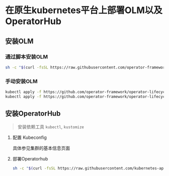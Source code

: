 # 在原生kubernetes平台上部署OLM以及OperatorHub

## 安装OLM

### 通过脚本安装OLM

```bash
sh -c "$(curl -fsSL https://raw.githubusercontent.com/operator-framework/operator-lifecycle-manager/master/deploy/upstream/quickstart/install.sh)" -- v0.17.0
```

### 手动安装OLM

```bash
kubectl apply -f https://github.com/operator-framework/operator-lifecycle-manager/releases/download/v0.17.0/crds.yaml
kubectl apply -f https://github.com/operator-framework/operator-lifecycle-manager/releases/download/v0.17.0/olm.yaml
```

## 安装OperatorHub

> 安装依赖工具 `kubectl`, `kustomize`

1. 配置 Kubeconfig

    具体参见集群的基本信息页面

2. 部署Operatorhub

    ```bash
    sh -c "$(curl -fsSL https://raw.githubusercontent.com/kubernetes-app/operatorhub.io/develop/deploy.sh)" -- prod
    ```
